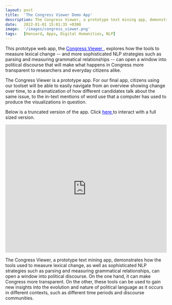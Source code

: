 ```yaml
---
layout: post
title:  'The Congress Viewer Demo App'
description: The Congress Viewer, a prototype text mining app, demonstrates the potential of tools designed to measure lexical changes and advanced NLP techniques like parsing and analyzing grammatical relationships. This app can enhance transparency in Congress while also providing new insights into the evolution and nature of political language across various contexts, including different time periods and discourse communities.
date:   2022-01-01 15:01:35 +0300
image:  '/images/congress_viewer.png'
tags:   [Hansard, Apps, Digital Humanities, NLP]
---
```

This prototype web app, the <a href="https://shinyviz.smu.edu/shiny/public/congress-viewer-demo/" style="color: blue"> Congress Viewer </a>, explores how the tools to measure lexical change -- and more sophisticated NLP strategies such as parsing and measuring grammatical relationships -- can open a window into political discourse that will make what happens in Congress more transparent to researchers and everyday citizens alike. 

The Congress Viewer is a prototype app. For our final app, citizens using our toolset will be able to easily navigate from an overview showing change over time, to a dramatization of how different candidates talk about the same issue, to the in-text mentions of word use that a computer has used to produce the visualizations in question.  

Below is a truncated version of the app. Click <a href="https://shinyviz.smu.edu/shiny/public/congress-viewer-demo/" style="color: blue"> here </a> to interact with a full sized version. 

<iframe height="400" width="100%" frameborder="no" src="https://shinyviz.smu.edu/shiny/public/congress-viewer-demo/"> </iframe>


The Congress Viewer, a prototype text mining app, demonstrates how the tools used to measure lexical change, as well as sophisticated NLP strategies such as parsing and measuring grammatical relationships, can open a window into political discourse. On the one hand, it can make Congress more transparent. On the other, these tools can be used to gain new insights into the evolution and nature of political language as it occurs in different contexts, such as different time periods and discourse communities. 
